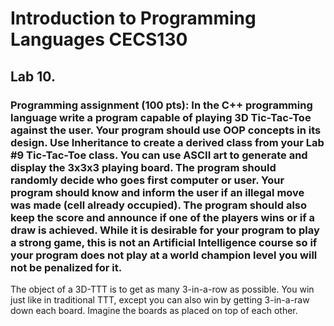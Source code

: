 # Introduction to Programming Languages CECS130
## Lab 10.
### Programming assignment (100 pts): In the C++ programming language write a program capable of playing 3D Tic-Tac-Toe against the user. Your program should use OOP concepts in its design. Use Inheritance to create a derived class from your Lab #9 Tic-Tac-Toe class. You can use ASCII art to generate and display the 3x3x3 playing board. The program should randomly decide who goes first computer or user. Your program should know and inform the user if an illegal move was made (cell already occupied). The program should also keep the score and announce if one of the players wins or if a draw is achieved. While it is desirable for your program to play a strong game, this is not an Artificial Intelligence course so if your program does not play at a world champion level you will not be penalized for it.
The object of a 3D-TTT is to get as many 3-in-a-row as possible. You win just like in traditional TTT, except you can also win by getting 3-in-a-raw down each board. Imagine the boards as placed on top of each other.
